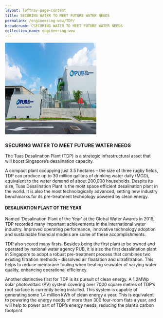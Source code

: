 ```yaml
---
layout: leftnav-page-content
title: SECURING WATER TO MEET FUTURE WATER NEEDS
permalink: /engineering-wow/TDP/
breadcrumb: CSECURING WATER TO MEET FUTURE WATER NEEDS
collection_name: engineering-wow
---
```


<img src="/images/TDP.jpg" width="300" height="300">


### SECURING WATER TO MEET FUTURE WATER NEEDS
The Tuas Desalination Plant (TDP) is a strategic infrastructural asset that will boost Singapore’s desalination capacity.

A compact plant occupying just 3.5 hectares – the size of three rugby fields, TDP can produce up to 30 million gallons of drinking water daily (MGD), equivalent to the water demand of about 200,000 households. Despite its size, Tuas Desalination Plant is the most space efficient desalination plant in the world. It is also the most technologically advanced, setting new industry benchmarks for its pre-treatment technology powered by clean energy.

#### DESALINATION PLANT OF THE YEAR
Named ‘Desalination Plant of the Year’ at the Global Water Awards in 2019, TDP recorded many important achievements in the international water industry. Improved operating performance, innovative technology adoption and sustainable financial models are some of these accomplishments. 

TDP also scored many firsts. Besides being the first plant to be owned and operated by national water agency PUB, it is also the first desalination plant in Singapore to adopt a robust pre-treatment process that combines two existing filtration methods - dissolved air floatation and ultrafiltration. This helps to reduce membrane fouling when treating seawater of varying water quality, enhancing operational efficiency. 

Another distinctive first for TDP is its pursuit of clean energy. A 1.2MWp solar photovoltaic (PV) system covering over 7000 square metres of TDP’s roof surface is currently being installed. This system is capable of generating some 1.4 million kWh of clean energy a year. This is equivalent to powering the energy needs of more than 300 four-room flats a year, and will help to power part of TDP’s energy needs, reducing the plant’s carbon footprint
